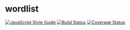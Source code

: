 # wordlist 
[![JavaScript Style Guide](https://img.shields.io/badge/code_style-standard-brightgreen.svg)](https://standardjs.com)
[![Build Status](https://travis-ci.org/alpheios-project/wordlist.svg?branch=master)](https://travis-ci.org/alpheios-project/components)
[![Coverage Status](https://coveralls.io/repos/github/alpheios-project/wordlist/badge.svg?branch=master)](https://coveralls.io/github/alpheios-project/wordlist?branch=master)
